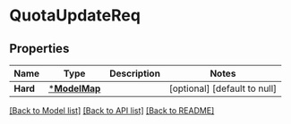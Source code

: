 # QuotaUpdateReq

## Properties
Name | Type | Description | Notes
------------ | ------------- | ------------- | -------------
**Hard** | [***ModelMap**](map.md) |  | [optional] [default to null]

[[Back to Model list]](../README.md#documentation-for-models) [[Back to API list]](../README.md#documentation-for-api-endpoints) [[Back to README]](../README.md)

